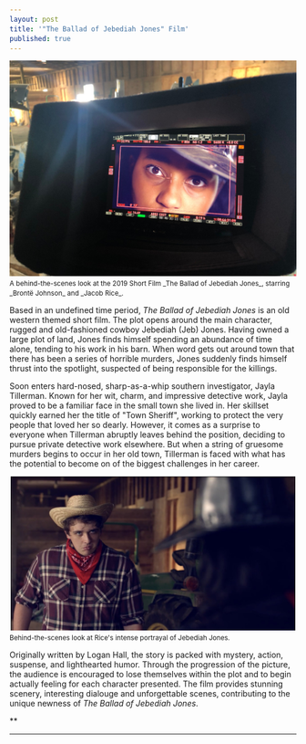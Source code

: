 ```yaml
---
layout: post
title: '"The Ballad of Jebediah Jones" Film'
published: true
---
```


<img src="/FilmJJ.jpg" alt="A behind the scenes look at the FILM" />


<small>
  A behind-the-scenes look at the 2019 Short Film _The Ballad of Jebediah Jones_, starring _Brontë Johnson_ and _Jacob Rice_. 
</small>

Based in an undefined time period, _The Ballad of Jebediah Jones_ is an old western themed short film. The plot opens around the main character, rugged and old-fashioned cowboy Jebediah (Jeb) Jones. Having owned a large plot of land, Jones finds himself spending an abundance of time alone, tending to his work in his barn. When word gets out around town that there has been a series of horrible murders, Jones suddenly finds himself thrust into the spotlight, suspected of being responsible for the killings.

Soon enters hard-nosed, sharp-as-a-whip southern investigator, Jayla Tillerman. Known for her wit, charm, and impressive detective work, Jayla proved to be a familiar face in the small town she lived in. Her skillset quickly earned her the title of "Town Sheriff", working to protect the very people that loved her so dearly. However, it comes as a surprise to everyone when Tillerman abruptly leaves behind the position, deciding to pursue private detective work elsewhere. But when a string of gruesome murders begins to occur in her old town, Tillerman is faced with what has the potential to become on of the biggest challenges in her career. 

<center>
<img src="/JacobStaring.jpg" alt="An behind the scenes look at Jacob or Jeb." height="270" width="500" /></center>
<small>
  Behind-the-scenes look at Rice's intense portrayal of Jebediah Jones.
</small>

Originally written by Logan Hall, the story is packed with mystery, action, suspense, and lighthearted humor. Through the progression of the picture, the audience is encouraged to lose themselves within the plot and to begin actually feeling for each character presented. The film provides stunning scenery, interesting dialouge and unforgettable scenes, contributing to the unique newness of _The Ballad of Jebediah Jones_. 

**
<br>
<hr>
